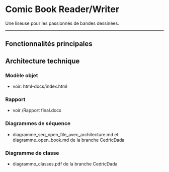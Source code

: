 # Comic Book Reader/Writer

Une liseuse pour les passionnés de bandes dessinées.

---

## Fonctionnalités principales

## Architecture technique

### Modèle objet
- voir: html-docs/index.html

### Rapport
- voir /Rapport final.docx

### Diagrammes de séquence

- diagramme_seq_open_file_avec_architecture.md et diagramme_open_book.md de la branche CedricDada

### Diagramme de classe

- diagramme_classes.pdf de la branche CedricDada

